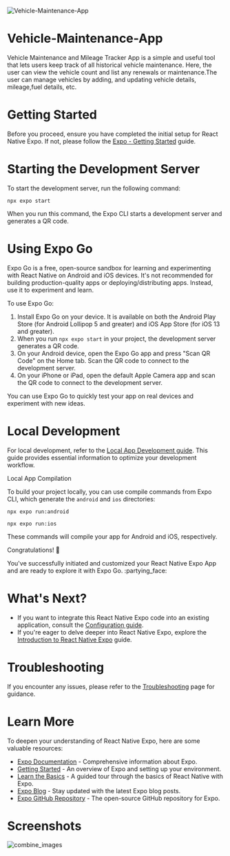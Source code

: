 
![Vehicle-Maintenance-App](https://github.com/Shrekpepsi/Vehicle-Maintenance-App/assets/107950320/47a75ead-d37d-4bc2-bb39-46324b4e74e6)


# Vehicle-Maintenance-App
Vehicle Maintenance and Mileage Tracker App is a simple and useful tool that lets users keep track of all historical vehicle maintenance. Here, the user can view the vehicle count and list any renewals or maintenance.The user can manage vehicles by adding, and updating vehicle details, mileage,fuel details, etc. 

</head>
<body>


# Getting Started

<p>Before you proceed, ensure you have completed the initial setup for React Native Expo. If not, please follow the <a href="https://docs.expo.dev/">Expo - Getting Started</a> guide.</p>

# Starting the Development Server

<p>To start the development server, run the following command:</p>

<pre><code>npx expo start</code></pre>

<p>When you run this command, the Expo CLI starts a development server and generates a QR code.</p>

# Using Expo Go

<p>Expo Go is a free, open-source sandbox for learning and experimenting with React Native on Android and iOS devices. It's not recommended for building production-quality apps or deploying/distributing apps. Instead, use it to experiment and learn.</p>

<p>To use Expo Go:</p>

<ol>
  <li>Install Expo Go on your device. It is available on both the Android Play Store (for Android Lollipop 5 and greater) and iOS App Store (for iOS 13 and greater).</li>
  <li>When you run <code>npx expo start</code> in your project, the development server generates a QR code.</li>
  <li>On your Android device, open the Expo Go app and press "Scan QR Code" on the Home tab. Scan the QR code to connect to the development server.</li>
  <li>On your iPhone or iPad, open the default Apple Camera app and scan the QR code to connect to the development server.</li>
</ol>

<p>You can use Expo Go to quickly test your app on real devices and experiment with new ideas.</p>

# Local Development

<p>For local development, refer to the <a href="https://docs.expo.dev/guides/local-app-development/">Local App Development guide</a>. This guide provides essential information to optimize your development workflow.</p>

Local App Compilation</p>

<p>To build your project locally, you can use compile commands from Expo CLI, which generate the <code>android</code> and <code>ios</code> directories:</p>

<pre><code>npx expo run:android</code></pre>

<pre><code>npx expo run:ios</code></pre>

<p>These commands will compile your app for Android and iOS, respectively.</p>

Congratulations! :tada:

<p>You've successfully initiated and customized your React Native Expo App and are ready to explore it with Expo Go. :partying_face:</p>

# What's Next?

<ul>
  <li>If you want to integrate this React Native Expo code into an existing application, consult the <a href="https://docs.expo.dev/workflow/configuration/">Configuration guide</a>.</li>
  <li>If you're eager to delve deeper into React Native Expo, explore the <a href="https://docs.expo.dev/tutorial/introduction/">Introduction to React Native Expo</a> guide.</li>
</ul>

# Troubleshooting

<p>If you encounter any issues, please refer to the <a href="https://docs.expo.dev/build-reference/troubleshooting/">Troubleshooting</a> page for guidance.</p>

# Learn More

<p>To deepen your understanding of React Native Expo, here are some valuable resources:</p>

<ul>
  <li><a href="https://docs.expo.dev/versions/latest/">Expo Documentation</a> - Comprehensive information about Expo.</li>
  <li><a href="https://docs.expo.dev/">Getting Started</a> - An overview of Expo and setting up your environment.</li>
  <li><a href="https://docs.expo.dev/tutorial/introduction/">Learn the Basics</a> - A guided tour through the basics of React Native with Expo.</li>
  <li><a href="https://blog.expo.dev">Expo Blog</a> - Stay updated with the latest Expo blog posts.</li>
  <li><a href="https://github.com/expo/expo">Expo GitHub Repository</a> - The open-source GitHub repository for Expo.</li>
</ul>

</body>
</html>


# Screenshots 

![combine_images](https://github.com/Shrekpepsi/Vehicle-Maintenance-App/assets/107950320/632cf40b-da76-41e9-b3b3-71b3c4290abe)
